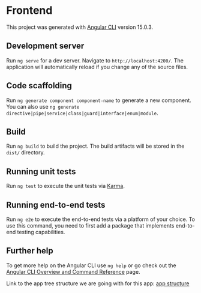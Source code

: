 # Frontend

This project was generated with [Angular CLI](https://github.com/angular/angular-cli) version 15.0.3.

## Development server

Run `ng serve` for a dev server. Navigate to `http://localhost:4200/`. The application will automatically reload if you change any of the source files.

## Code scaffolding

Run `ng generate component component-name` to generate a new component. You can also use `ng generate directive|pipe|service|class|guard|interface|enum|module`.

## Build

Run `ng build` to build the project. The build artifacts will be stored in the `dist/` directory.

## Running unit tests

Run `ng test` to execute the unit tests via [Karma](https://karma-runner.github.io).

## Running end-to-end tests

Run `ng e2e` to execute the end-to-end tests via a platform of your choice. To use this command, you need to first add a package that implements end-to-end testing capabilities.

## Further help

To get more help on the Angular CLI use `ng help` or go check out the [Angular CLI Overview and Command Reference](https://angular.io/cli) page.

Link to the app tree structure we are going with for this app: [app structure](https://tree.nathanfriend.io/?s=(%27optiHs!(%27fancy!true~fullPat9trailingSlas9rootDot!true)~E(%27E%27srcJcK3F5core0featureF8B8A*7B70shared2utilFtypesJstKCactiHs6*CreducI6*Ceffects6*index64appGroutingG36%2Fhtml%2Fscss%27)~vIsiH!%271%27)*4--%20%200A42%2F*3compHent4%5Cn-5sIviceF6.ts7vizualisI8dashboard9h!false~A.module6B2-3F-5-Ctbd.Esource!Fs2G0app.HonIerJ%2F4Kore2%01KJIHGFECBA987654320-*)
